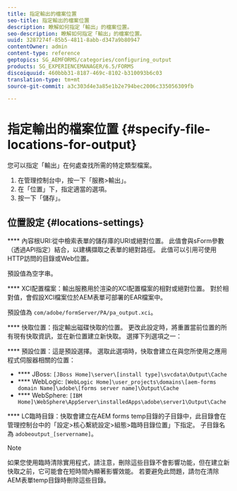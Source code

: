 ```yaml
---
title: 指定輸出的檔案位置
seo-title: 指定輸出的檔案位置
description: 瞭解如何指定「輸出」的檔案位置。
seo-description: 瞭解如何指定「輸出」的檔案位置。
uuid: 3287274f-85b5-4811-8abb-d347a9b80947
contentOwner: admin
content-type: reference
geptopics: SG_AEMFORMS/categories/configuring_output
products: SG_EXPERIENCEMANAGER/6.5/FORMS
discoiquuid: 460bbb31-8187-469c-8102-b310093b6c03
translation-type: tm+mt
source-git-commit: a3c303d4e3a85e1b2e794bec2006c335056309fb

---
```



# 指定輸出的檔案位置 {#specify-file-locations-for-output}

您可以指定「輸出」在何處查找所需的特定類型檔案。

1. 在管理控制台中，按一下「服務>輸出」。
1. 在「位置」下，指定適當的選項。
1. 按一下「儲存」。

## 位置設定 {#locations-settings}

**** 內容根URI:從中檢索表單的儲存庫的URI或絕對位置。 此值會與sForm參數（透過API指定）結合，以建構擷取之表單的絕對路徑。 此值可以引用可使用HTTP訪問的目錄或Web位置。

預設值為空字串。

**** XCI配置檔案：輸出服務用於渲染的XCI配置檔案的相對或絕對位置。 對於相對值，會假設XCI檔案位於AEM表單可部署的EAR檔案中。

預設值為 `com/adobe/formServer/PA/pa_output.xci`。

**** 快取位置：指定輸出磁碟快取的位置。 更改此設定時，將重置當前位置的所有現有快取資訊，並在新位置建立新快取。 選擇下列選項之一：

**** 預設位置：這是預設選擇。 選取此選項時，快取會建立在與您所使用之應用程式伺服器相關的位置：

* **** JBoss: `[JBoss Home]\server\[install type]\svcdata\Output\Cache`
* **** WebLogic: `[WebLogic Home]\user_projects\domains\[aem-forms domain Name]\adobe\[forms server name]\Output\Cache`
* **** WebSphere: `[IBM Home]\WebSphere\AppServer\installedApps\adobe\server1\Output\Cache`

**** LC臨時目錄：快取會建立在AEM forms temp目錄的子目錄中，此目錄會在管理控制台中的「設定>核心繫統設定>組態>臨時目錄位置」下指定。 子目錄名為 `adobeoutput_[servername]`。

>[!NOTE]
>
>如果您使用臨時清除實用程式，請注意，刪除這些目錄不會影響功能，但在建立新快取之前，它可能會在短時間內顯著影響效能。 若要避免此問題，請勿在清除AEM表單temp目錄時刪除這些目錄。

